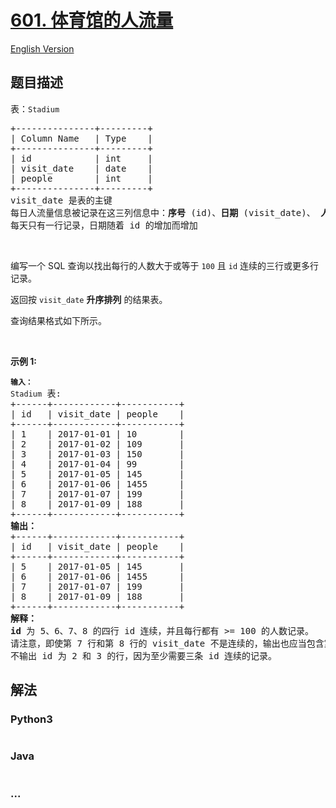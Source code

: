 # [601. 体育馆的人流量](https://leetcode.cn/problems/human-traffic-of-stadium)

[English Version](/solution/0600-0699/0601.Human%20Traffic%20of%20Stadium/README_EN.md)

## 题目描述

<!-- 这里写题目描述 -->

表：<code>Stadium</code>

<pre>
+---------------+---------+
| Column Name   | Type    |
+---------------+---------+
| id            | int     |
| visit_date    | date    |
| people        | int     |
+---------------+---------+
visit_date 是表的主键
每日人流量信息被记录在这三列信息中：<strong>序号</strong> (id)、<strong>日期</strong> (visit_date)、&nbsp;<strong>人流量</strong> (people)
每天只有一行记录，日期随着 id 的增加而增加
</pre>

<p>&nbsp;</p>

<p>编写一个 SQL 查询以找出每行的人数大于或等于 <code>100</code> 且 <code>id</code> 连续的三行或更多行记录。</p>

<p>返回按 <code>visit_date</code> <strong>升序排列</strong> 的结果表。</p>

<p>查询结果格式如下所示。</p>

<p>&nbsp;</p>

<p><strong>示例 1:</strong></p>

<pre>
<code><strong>输入：</strong>
Stadium</code> 表:
+------+------------+-----------+
| id   | visit_date | people    |
+------+------------+-----------+
| 1    | 2017-01-01 | 10        |
| 2    | 2017-01-02 | 109       |
| 3    | 2017-01-03 | 150       |
| 4    | 2017-01-04 | 99        |
| 5    | 2017-01-05 | 145       |
| 6    | 2017-01-06 | 1455      |
| 7    | 2017-01-07 | 199       |
| 8    | 2017-01-09 | 188       |
+------+------------+-----------+
<strong>输出：</strong>
+------+------------+-----------+
| id   | visit_date | people    |
+------+------------+-----------+
| 5    | 2017-01-05 | 145       |
| 6    | 2017-01-06 | 1455      |
| 7    | 2017-01-07 | 199       |
| 8    | 2017-01-09 | 188       |
+------+------------+-----------+
<strong>解释：
id</strong> 为 5、6、7、8 的四行 id 连续，并且每行都有 &gt;= 100 的人数记录。
请注意，即使第 7 行和第 8 行的 visit_date 不是连续的，输出也应当包含第 8 行，因为我们只需要考虑 id 连续的记录。
不输出 id 为 2 和 3 的行，因为至少需要三条 id 连续的记录。</pre>

## 解法

<!-- 这里可写通用的实现逻辑 -->

<!-- tabs:start -->

### **Python3**

<!-- 这里可写当前语言的特殊实现逻辑 -->

```python

```

### **Java**

<!-- 这里可写当前语言的特殊实现逻辑 -->

```java

```

### **...**

```

```

<!-- tabs:end -->
